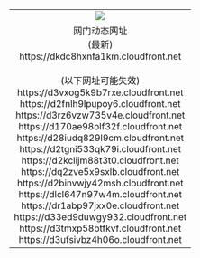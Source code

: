 ﻿<table>
  <tr></tr>
  <tr><td colspan=2 align=center><img src="https://dkdc8hxnfa1km.cloudfront.net/Up/oGate.jpg" /></td></tr>
  <tr><td colspan=2 align=center>网门动态网址<br/>(最新)
<br>https://dkdc8hxnfa1km.cloudfront.net
<br/><br/>(以下网址可能失效)
<br>https://d3vxog5k9b7rxe.cloudfront.net
<br>https://d2fnlh9lpupoy6.cloudfront.net
<br>https://d3rz6vzw735v4e.cloudfront.net
<br>https://d170ae98olf32f.cloudfront.net
<br>https://d28iudq829l9cm.cloudfront.net
<br>https://d2tgni533qk79i.cloudfront.net
<br>https://d2kclijm88t3t0.cloudfront.net
<br>https://dq2zve5x9sxlb.cloudfront.net
<br>https://d2binvwjy42msh.cloudfront.net
<br>https://dlcl647n97w4m.cloudfront.net
<br>https://dr1abp97jxx0e.cloudfront.net
<br>https://d33ed9duwgy932.cloudfront.net
<br>https://d3tmxp58btfkvf.cloudfront.net
<br>https://d3ufsivbz4h06o.cloudfront.net
    </td>
  </tr>
</table>
